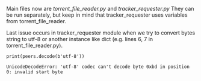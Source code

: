 Main files now are _torrent_file_reader.py_ and _tracker_requester.py_
They can be run separately, but keep in mind that tracker_requester uses variables from torrent_file_reader.

Last issue occurs in tracker_requester module when we try to convert bytes string to utf-8 or another instance like dict
(e.g. lines 6, 7 in torrent_file_reader.py).

`print(peers.decode(b'utf-8'))`

`UnicodeDecodeError: 'utf-8' codec can't decode byte 0xbd in position 0: invalid start byte`
